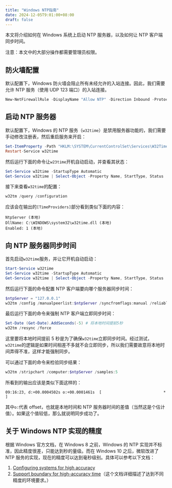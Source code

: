 ```yaml
---
title: "Windows NTP指南"
date: 2024-12-05T9:01:00+08:00
draft: false
---
```


本文将介绍如何在 Windows 系统上启动 NTP 服务器，以及如何让 NTP 客户端同步时间。

注意：本文中的大部分操作都需要管理员权限。

## 防火墙配置

默认配置下，Windows 防火墙会阻止所有未经允许的入站连接。因此，我们需要允许 NTP 服务（使用 UDP 123 端口）的入站连接。

```powershell
New-NetFirewallRule -DisplayName "Allow NTP" -Direction Inbound -Protocol UDP -LocalPort 123 -Action Allow
```

## 启动 NTP 服务器

默认配置下，Windows 的 NTP 服务（`w32time`）是禁用服务器功能的，我们需要手动修改注册表，然后重启服务来开启：

```powershell
Set-ItemProperty -Path "HKLM:\SYSTEM\CurrentControlSet\Services\W32Time\TimeProviders\NtpServer" -Name "Enabled" -Value 1
Restart-Service w32time
```

然后运行下面的命令让`w23time`开机自动启动，并查看其状态：

```powershell
Set-Service w32time -StartupType Automatic
Get-Service w32time | Select-Object -Property Name, StartType, Status
```

接下来查看`w32time`的配置：

```powershell
w32tm /query /configuration
```

应该会在输出的`[TimeProviders]`部分看到类似下面的内容：

```
NtpServer (本地)
DllName: C:\WINDOWS\system32\w32time.dll (本地)
Enabled: 1 (本地)
```

## 向 NTP 服务器同步时间

首先启动`w32time`服务，并让它开机自动启动：

```powershell
Start-Service w32time
Set-Service w32time -StartupType Automatic
Get-Service w32time | Select-Object -Property Name, StartType, Status
```

然后运行下面的命令配置 NTP 客户端要向哪个服务器同步时间：

```powershell
$ntpServer = "127.0.0.1"
w32tm /config /manualpeerlist:$ntpServer /syncfromflags:manual /reliable:yes /update
```

最后运行下面的命令来强制 NTP 客户端立即同步时间：

```powershell
Set-Date (Get-Date).AddSeconds(-5) # 将本地时间提前5秒
w32tm /resync /force
```

这里要将本地时间提前 5 秒是为了确保`w32time`立即同步时间。经过测试，`w32time`的逻辑是如果时间相差不多就不会立即同步，所以我们需要故意将本地时间弄得不准，这样才能强制同步。

可以通过下面的命令来检验同步结果：

```powershell
w32tm /stripchart /computer:$ntpServer /samples:5
```

所看到的输出应该是类似下面这样的：

```
09:16:23, d:+00.0004502s o:+00.0001461s  [                           *                           ]
```

其中`o:`代表 offset，也就是本地时间和 NTP 服务器时间的差值（当然这是个估计值）。如果这个值较低，那么就说明同步成功了。

## 关于 Windows NTP 实现的精度

根据 Windows 官方文档，在 Windows 8 之前，Windows 的 NTP 实现并不标准，因此精度很差，只能达到秒的量级。而在 Windows 10 之后，微软改进了 NTP 服务的实现，现在的精度可以达到毫秒级别。具体可以参考以下文档：

1. [Configuring systems for high accuracy](https://learn.microsoft.com/en-us/windows-server/networking/windows-time-service/configuring-systems-for-high-accuracy)
2. [Support boundary for high-accuracy time](https://learn.microsoft.com/en-us/troubleshoot/windows-server/active-directory/support-boundary-high-accuracy-time)（这个文档详细描述了达到不同精度的环境要求。）
